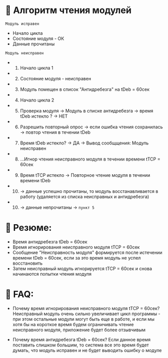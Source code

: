 # 📑 Алгоритм чтения модулей

`Модуль исправен`

-   Начало цикла
-   Состояние модуля - ОК
-   Данные прочитаны

`Модуль неисправен`

-   1. Начало цикла 1
-   2. Состояние модуля - неисправен
-   3. Модуль помещен в список "Антидребезга" на tDeb = 60сек
-   4. Начало цикла 2
-   5. Проверка модуля -> Модуль в списке антидребезга -> время tDeb истекло ? -> НЕТ
-   6. Разрешить повторный опрос -> если ошибка чтения сохранилась -> повтор чтения в течении tDeb
-   7. Время tDeb истекло? -> ДА -> Вывод сообщщения: Модуль неисправен
-   8. ...Игнор чтения неисправного модуля в течении времени tTCP = 60сек
-   9. Время tTCP истекло -> Повторное чтение модуля в течении времени tDeb
-   10. -> данные успешно прочитаны, то модуль восстанавливается в работу (удаляется из списка неисправных и антидребезга)
-   10. -> данные непрочитаны -> `пункт 5`

# 📙 Резюме:

-   Время антидребезга tDeb = 60сек
-   Время игнорирования неисправного модуля tTCP = 60сек
-   Сообщение "Неисправность модуля" формируется после истечении времени tDeb = 60сек, если за это время модуль не успел восстановить
-   Затем неисправный модуль игнорируется tTCP = 60сек и снова начинаются попытки чтения модуля

# 📌 FAQ:

-   Почему время игнорирования неисправного модуля tTCP = 60сек? Неисправный модуль очень сильно увеличивает цикл программы - при этом остальные модули могут быть еще в работе, и если мы хотя бы на короткое время будем ограничивать чтение неисправного модуля, приложение будет более отзывчивым

-   Почему время антидребезга tDeb = 60сек? Если данное время поставить слишком большим, то система все это время будет думать, что модуль исправен и не будет выводить ошибку о модуле
